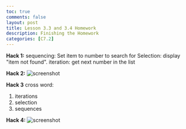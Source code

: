 ```yaml
---
toc: true
comments: false
layout: post
title: Lesson 3.3 and 3.4 Homework
description: Finishing the Homework
categories: [C7.2]
---
```


**Hack 1:**
sequencing: Set item to number to search for
Selection: display "item not found".
iteration: get next number in the list

**Hack 2:**
![screenshot](https://i.paste.pics/K51VS.png)

**Hack 3**
cross word:
1. iterations
2. selection
3. sequences


**Hack 4:**
![screenshot](https://i.paste.pics/K51T6.png)